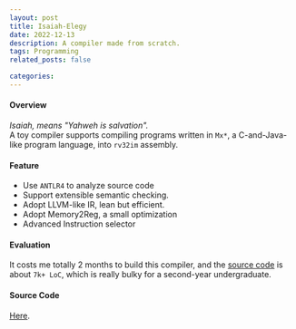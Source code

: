 ```yaml
---
layout: post
title: Isaiah-Elegy
date: 2022-12-13 
description: A compiler made from scratch.
tags: Programming
related_posts: false

categories: 
---
```

#### Overview

*Isaiah, means "Yahweh is salvation".*<br>
A toy compiler supports compiling programs written in `Mx*`, a C-and-Java-like program language, into `rv32im` assembly.

#### Feature

-  Use `ANTLR4` to analyze source code
-  Support extensible semantic checking.
-  Adopt LLVM-like IR, lean but efficient.
-  Adopt Memory2Reg, a small optimization
-  Advanced Instruction selector

#### Evaluation
It costs me totally 2 months to build this compiler, and 
the [source code](https://github.com/arxgy/Isaiah-Elegy) is about `7k+ LoC`, which is really bulky for a second-year undergraduate.

#### Source Code
[Here](https://github.com/arxgy/Isaiah-Elegy).


<!-- ````markdown
```c++
code code code
```
````

```c++
int main(int argc, char const \*argv[])
{
    string myString;

    cout << "input a string: ";
    getline(cin, myString);
    int length = myString.length();

    char charArray = new char * [length];

    charArray = myString;
    for(int i = 0; i < length; ++i){
        cout << charArray[i] << " ";
    }

    return 0;
}
```

By default, it does not display line numbers. If you want to display line numbers for every code block, you can set `kramdown.syntax_highlighter_opts.block.line_numbers` to true in your `_config.yml` file.

If you want to display line numbers for a specific code block, all you have to do is wrap your code in a liquid tag:

{% raw  %}
{% highlight c++ linenos %}  <br/> code code code <br/> {% endhighlight %}
{% endraw %}

The keyword `linenos` triggers display of line numbers.
Produces something like this:

{% highlight c++ linenos %}

int main(int argc, char const \*argv[])
{
    string myString;

    cout << "input a string: ";
    getline(cin, myString);
    int length = myString.length();

    char charArray = new char * [length];

    charArray = myString;
    for(int i = 0; i < length; ++i){
        cout << charArray[i] << " ";
    }

    return 0;
}

{% endhighlight %} -->
